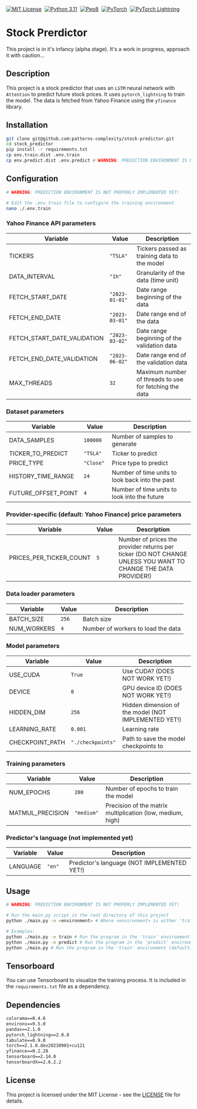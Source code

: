 <div class="content">

<div style="display: flex; justify-content: left; align-items: center; margin-top: 30px;">
  <a href="https://opensource.org/licenses/MIT"><img src="https://img.shields.io/badge/License-MIT-blue.svg" alt="MIT License"></a>
  <span style="margin: 0 4px;"></span>
  <a href="https://www.python.org/downloads/release/python-311/"><img src="https://img.shields.io/badge/Python-3.11-blue.svg" alt="Python 3.11"></a>
  <span style="margin: 0 4px;"></span>
  <a href="https://www.python.org/dev/peps/pep-0008/"><img src="https://img.shields.io/badge/Code%20Style-pep8-green.svg" alt="Pep8"></a>
  <span style="margin: 0 4px;"></span>
  <a href="https://pytorch.org/"><img src="https://img.shields.io/badge/PyTorch-🔥-orange.svg" alt="PyTorch"></a>
  <span style="margin: 0 4px;"></span>
  <a href="https://www.pytorchlightning.ai/"><img src="https://img.shields.io/badge/PyTorch%20Lightning-⚡-red.svg" alt="PyTorch Lightning"></a>
</div>

# Stock Prerdictor

<span class="error-red">This project is in it's infancy (alpha stage). It's a work in progress, approach it with caution</span><span class="error-red">...</span>

## Description
This project is a stock predictor that uses an `LSTM` neural network with `Attention` to predict future stock prices. It uses `pytorch_lightning` to train the model. The data is fetched from Yahoo Finance using the `yfinance` library.

## Installation
```bash
git clone git@github.com:patterns-complexity/stock-predictor.git
cd stock_predictor
pip install -r requirements.txt
cp env.train.dist .env.train
cp env.predict.dist .env.predict # WARNING: PREDICTION ENVIRONMENT IS NOT PROPERLY IMPLEMENTED YET!
```

## Configuration
```bash
# WARNING: PREDICTION ENVIRONMENT IS NOT PROPERLY IMPLEMENTED YET!

# Edit the .env.train file to configure the training environment
nano ./.env.train
```

<!-- ENVIRONMENT VARIABLES -->



### Yahoo Finance API parameters
| Variable | Value | Description |
| --- | --- | --- |
| TICKERS |                 `"TSLA" `                 |  Tickers passed as training data to the model |
| DATA_INTERVAL |                 `"1h" `                 |  Granularity of the data (time unit) |
| FETCH_START_DATE |                 `"2023-01-01" `                 |  Date range beginning of the data |
| FETCH_END_DATE |                 `"2023-03-01" `                 |  Date range end of the data |
| FETCH_START_DATE_VALIDATION |                 `"2023-03-02" `                 |  Date range beginning of the validation data |
| FETCH_END_DATE_VALIDATION |                 `"2023-06-02" `                 |  Date range end of the validation data |
| MAX_THREADS |                 `32 `                 |  Maximum number of threads to use for fetching the data |

### Dataset parameters
| Variable | Value | Description |
| --- | --- | --- |
| DATA_SAMPLES |                 `100000 `                 |  Number of samples to generate |
| TICKER_TO_PREDICT |                 `"TSLA" `                 |  Ticker to predict |
| PRICE_TYPE |                 `"Close" `                 |  Price type to predict |
| HISTORY_TIME_RANGE |                 `24 `                 |  Number of time units to look back into the past |
| FUTURE_OFFSET_POINT |                 `4 `                 |  Number of time units to look into the future |

### Provider-specific (default: Yahoo Finance) price parameters
| Variable | Value | Description |
| --- | --- | --- |
| PRICES_PER_TICKER_COUNT |                 `5 `                 |  Number of prices the provider returns per ticker (DO NOT CHANGE UNLESS YOU WANT TO CHANGE THE DATA PROVIDER!) |

### Data loader parameters
| Variable | Value | Description |
| --- | --- | --- |
| BATCH_SIZE |                 `256 `                 |  Batch size |
| NUM_WORKERS |                 `4 `                 |  Number of workers to load the data |

### Model parameters
| Variable | Value | Description |
| --- | --- | --- |
| USE_CUDA |                 `True `                 |  Use CUDA? (DOES NOT WORK YET!) |
| DEVICE |                 `0 `                 |  GPU device ID (DOES NOT WORK YET!) |
| HIDDEN_DIM |                 `256 `                 |  Hidden dimension of the model (NOT IMPLEMENTED YET!) |
| LEARNING_RATE |                 `0.001 `                 |  Learning rate |
| CHECKPOINT_PATH |                 `"./checkpoints" `                 |  Path to save the model checkpoints to |

### Training parameters
| Variable | Value | Description |
| --- | --- | --- |
| NUM_EPOCHS |                 `200 `                 |  Number of epochs to train the model |
| MATMUL_PRECISION |                 `"medium" `                 |  Precision of the matrix multiplication (low, medium, high) |

### Predictor's language (not implemented yet)
| Variable | Value | Description |
| --- | --- | --- |
| LANGUAGE |                 `"en" `                 |  Predictor's language (NOT IMPLEMENTED YET!) |

<!-- /ENVIRONMENT VARIABLES -->


## Usage
```bash
# WARNING: PREDICTION ENVIRONMENT IS NOT PROPERLY IMPLEMENTED YET!

# Run the main.py script in the root directory of this project
python ./main.py -e <environment> # Where <environment> is either 'train' or 'predict'

# Examples:
python ./main.py -e train # Run the program in the 'train' environment when you want to train the model.
python ./main.py -e predict # Run the program in the 'predict' environment when you want the model to make predictions.
python ./main.py # Run the program in the 'train' environment (default)
```

## Tensorboard
You can use Tensorboard to visualize the training process. It is included in the `requirements.txt` file as a dependency.

## Dependencies
```markdown
colorama==0.4.6
environs==9.5.0
pandas==2.1.0
pytorch_lightning==2.0.8
tabulate==0.9.0
torch==2.1.0.dev20230901+cu121
yfinance==0.2.28
tensorboard==2.14.0
tensorboardX==2.6.2.2
```

## License
This project is licensed under the MIT License - see the [LICENSE](https://opensource.org/licenses/MIT) file for details.

</div>